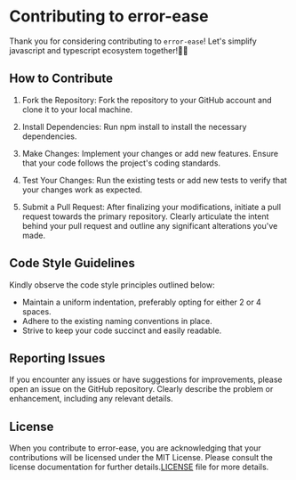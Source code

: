 # Contributing to error-ease

Thank you for considering contributing to `error-ease`! Let's simplify javascript and typescript ecosystem together!👨‍💻

## How to Contribute

1. Fork the Repository:
   Fork the repository to your GitHub account and clone it to your local machine.

2. Install Dependencies:
   Run npm install to install the necessary dependencies.

3. Make Changes:
   Implement your changes or add new features. Ensure that your code follows the project's coding standards.

4. Test Your Changes:
   Run the existing tests or add new tests to verify that your changes work as expected.

5. Submit a Pull Request:
   After finalizing your modifications, initiate a pull request towards the primary repository. Clearly articulate the intent behind your pull request and outline any significant alterations you've made.

## Code Style Guidelines

Kindly observe the code style principles outlined below:

- Maintain a uniform indentation, preferably opting for either 2 or 4 spaces.
- Adhere to the existing naming conventions in place.
- Strive to keep your code succinct and easily readable.

## Reporting Issues

If you encounter any issues or have suggestions for improvements, please open an issue on the GitHub repository. Clearly describe the problem or enhancement, including any relevant details.

## License

When you contribute to error-ease, you are acknowledging that your contributions will be licensed under the MIT License. Please consult the license documentation for further details.[LICENSE](https://github.com/leandreAlly/error-ease/blob/main/LICENSE) file for more details.

